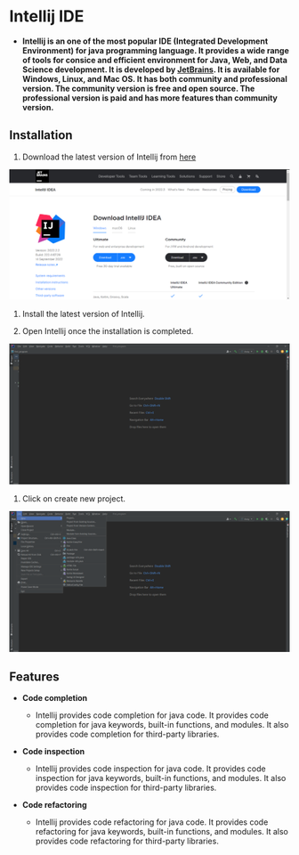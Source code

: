 # Intellij IDE

- **Intellij is an one of the most popular IDE (Integrated Development Environment) for java programming language. It provides a wide range of tools for consice and efficient environment for Java, Web, and Data Science development. It is developed by [JetBrains](https://www.jetbrains.com/). It is available for Windows, Linux, and Mac OS. It has both community and professional version. The community version is free and open source. The professional version is paid and has more features than community version.**


## Installation

1. Download the latest version of Intellij from [here](https://www.jetbrains.com/idea/download/#section=windows)

![Download page of Intellij](https://github.com/AnkurRajneta/Documentation-for-ide-s/blob/main/images/intellij/download_page.png)

1. Install the latest version of Intellij.

2. Open Intellij once the installation is completed.

![Intellij welcome page](https://github.com/AnkurRajneta/Documentation-for-ide-s/blob/main/images/intellij/front_page.png)

1. Click on create new project.

![Create new project](https://github.com/AnkurRajneta/Documentation-for-ide-s/blob/ebeab438cbcb724d495aa9c88a3005fcd26ab9bc/images/intellij/file_new.png)

## Features

- **Code completion**

  - Intellij provides code completion for java code. It provides code completion for java keywords, built-in functions, and modules. It also provides code completion for third-party libraries.

- **Code inspection**
    
  - Intellij provides code inspection for java code. It provides code inspection for java keywords, built-in functions, and modules. It also provides code inspection for third-party libraries.

- **Code refactoring**
     
  - Intellij provides code refactoring for java code. It provides code refactoring for java keywords, built-in functions, and modules. It also provides code refactoring for third-party libraries.



